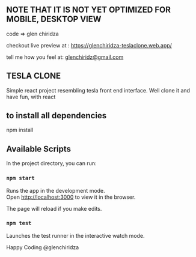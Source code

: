 ## NOTE THAT IT IS NOT YET OPTIMIZED FOR MOBILE, DESKTOP VIEW
code => glen chiridza

checkout live preview at :  https://glenchiridza-teslaclone.web.app/

tell me how you feel at: glenchiridz@gmail.com
## TESLA CLONE 
Simple react project resembling tesla front end interface. 
Well clone it and have fun, with react

## to install all dependencies
npm install 

## Available Scripts

In the project directory, you can run:

### `npm start`

Runs the app in the development mode.<br />
Open [http://localhost:3000](http://localhost:3000) to view it in the browser.

The page will reload if you make edits.

### `npm test`

Launches the test runner in the interactive watch mode.


Happy Coding
@glenchiridza
